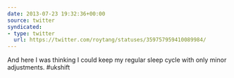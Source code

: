 ```yaml
---
date: 2013-07-23 19:32:36+00:00
source: twitter
syndicated:
- type: twitter
  url: https://twitter.com/roytang/statuses/359757959410089984/
---
```


And here I was thinking I could keep my regular sleep cycle with only minor adjustments. #ukshift